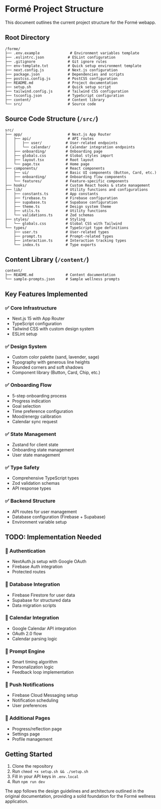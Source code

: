 # Formé Project Structure

This document outlines the current project structure for the Formé webapp.

## Root Directory
```
/forme/
├── .env.example              # Environment variables template
├── .eslintrc.json           # ESLint configuration
├── .gitignore               # Git ignore rules
├── env-template.txt         # Quick setup environment template
├── next.config.js           # Next.js configuration
├── package.json             # Dependencies and scripts
├── postcss.config.js        # PostCSS configuration
├── README.md                # Project documentation
├── setup.sh                 # Quick setup script
├── tailwind.config.js       # Tailwind CSS configuration
├── tsconfig.json            # TypeScript configuration
├── content/                 # Content library
└── src/                     # Source code
```

## Source Code Structure (`/src/`)
```
src/
├── app/                     # Next.js App Router
│   ├── api/                 # API routes
│   │   ├── user/           # User-related endpoints
│   │   └── calendar/       # Calendar integration endpoints
│   ├── onboarding/         # Onboarding page
│   ├── globals.css         # Global styles import
│   ├── layout.tsx          # Root layout
│   └── page.tsx            # Home page
├── components/             # React components
│   ├── ui/                 # Basic UI components (Button, Card, etc.)
│   ├── onboarding/         # Onboarding flow components
│   └── features/           # Feature-specific components
├── hooks/                  # Custom React hooks & state management
├── lib/                    # Utility functions and configurations
│   ├── constants.ts        # App constants
│   ├── firebase.ts         # Firebase configuration
│   ├── supabase.ts         # Supabase configuration
│   ├── theme.ts            # Design system theme
│   ├── utils.ts            # Utility functions
│   └── validations.ts      # Zod schemas
├── styles/                 # Styling
│   └── globals.css         # Global CSS with Tailwind
└── types/                  # TypeScript type definitions
    ├── user.ts             # User-related types
    ├── prompt.ts           # Prompt-related types
    ├── interaction.ts      # Interaction tracking types
    └── index.ts            # Type exports
```

## Content Library (`/content/`)
```
content/
├── README.md               # Content documentation
└── sample-prompts.json     # Sample wellness prompts
```

## Key Features Implemented

### ✅ Core Infrastructure
- Next.js 15 with App Router
- TypeScript configuration
- Tailwind CSS with custom design system
- ESLint setup

### ✅ Design System
- Custom color palette (sand, lavender, sage)
- Typography with generous line heights
- Rounded corners and soft shadows
- Component library (Button, Card, Chip, etc.)

### ✅ Onboarding Flow
- 5-step onboarding process
- Progress indication
- Goal selection
- Time preference configuration
- Mood/energy calibration
- Calendar sync request

### ✅ State Management
- Zustand for client state
- Onboarding state management
- User state management

### ✅ Type Safety
- Comprehensive TypeScript types
- Zod validation schemas
- API response types

### ✅ Backend Structure
- API routes for user management
- Database configuration (Firebase + Supabase)
- Environment variable setup

## TODO: Implementation Needed

### 🔄 Authentication
- NextAuth.js setup with Google OAuth
- Firebase Auth integration
- Protected routes

### 🔄 Database Integration
- Firebase Firestore for user data
- Supabase for structured data
- Data migration scripts

### 🔄 Calendar Integration
- Google Calendar API integration
- OAuth 2.0 flow
- Calendar parsing logic

### 🔄 Prompt Engine
- Smart timing algorithm
- Personalization logic
- Feedback loop implementation

### 🔄 Push Notifications
- Firebase Cloud Messaging setup
- Notification scheduling
- User preferences

### 🔄 Additional Pages
- Progress/reflection page
- Settings page
- Profile management

## Getting Started

1. Clone the repository
2. Run `chmod +x setup.sh && ./setup.sh`
3. Fill in your API keys in `.env.local`
4. Run `npm run dev`

The app follows the design guidelines and architecture outlined in the original documentation, providing a solid foundation for the Formé wellness application.
